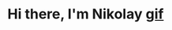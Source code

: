 # Hi there, I'm Nikolay [gif](https://www.google.com/search?sca_esv=600274493&sxsrf=ACQVn09zrhQyCtzPDQeZRQEBhzEG3kpm8A:1705871790263&q=%D0%B3%D0%B8%D1%84%D0%BA%D0%B0+%D1%8D%D0%BC%D0%BE%D0%B4%D0%B7%D0%B8+%D0%BC%D0%B0%D1%88%D0%B5%D1%82+%D1%80%D1%83%D0%BA%D0%BE%D0%B9&tbm=isch&source=lnms&sa=X&ved=2ahUKEwia39zQs--DAxUwIxAIHdGTDNoQ0pQJegQICBAB&biw=1536&bih=703&dpr=1.25#imgrc=AFVSYzlR8EGaJM)

